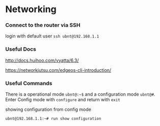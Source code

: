# Networking

### Connect to the router via SSH
login with default user `ssh ubnt@192.168.1.1`

### Useful Docs
http://docs.huihoo.com/vyatta/6.3/

https://networkjutsu.com/edgeos-cli-introduction/

### Useful Commands
There is a operational mode `ubnt@:~$` and a configuration mode `ubnt@#`. Enter Config mode with `configure` and return with `exit`

showing configuration from config mode
```
ubnt@192.168.1.1:~# run show configuration

```
